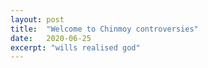 ```yaml
---
layout: post
title:  "Welcome to Chinmoy controversies"
date:   2020-06-25
excerpt: "wills realised god"
---
```

